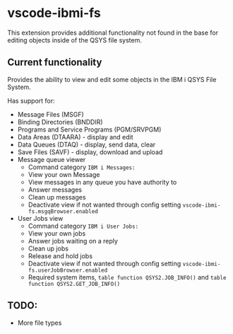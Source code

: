 # vscode-ibmi-fs

This extension provides additional functionality not found in the base for editing objects inside of the QSYS file system.

## Current functionality

Provides the ability to view and edit some objects in the IBM i QSYS File System.

Has support for:

* Message Files (MSGF)
* Binding Directories (BNDDIR)
* Programs and Service Programs (PGM/SRVPGM)
* Data Areas (DTAARA) - display and edit
* Data Queues (DTAQ) - display, send data, clear
* Save Files (SAVF) - display, download and upload
* Message queue viewer  
    - Command category `IBM i Messages:`
    - View your own Message
    - View messages in any queue you have authority to
    - Answer messages
    - Clean up messages
    - Deactivate view if not wanted through config setting `vscode-ibmi-fs.msgqBrowser.enabled`
* User Jobs view 
    - Command category `IBM i User Jobs:`
    - View your own jobs 
    - Answer jobs waiting on a reply 
    - Clean up jobs 
    - Release and hold jobs 
    - Deactivate view if not wanted through config setting `vscode-ibmi-fs.userJobBrowser.enabled`
    - Required system items, `table function QSYS2.JOB_INFO()` and `table function QSYS2.GET_JOB_INFO()`
 

## TODO:

* More file types
